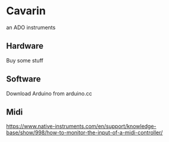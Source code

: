 # Cavarin
an ADO instruments

## Hardware
Buy some stuff

## Software
Download Arduino from arduino.cc

## Midi
https://www.native-instruments.com/en/support/knowledge-base/show/998/how-to-monitor-the-input-of-a-midi-controller/
